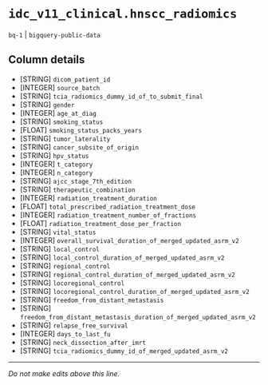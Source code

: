 # `idc_v11_clinical.hnscc_radiomics`
`bq-1` | `bigquery-public-data`

## Column details
* [STRING]    `dicom_patient_id`
* [INTEGER]   `source_batch`
* [STRING]    `tcia_radiomics_dummy_id_of_to_submit_final`
* [STRING]    `gender`
* [INTEGER]   `age_at_diag`
* [STRING]    `smoking_status`
* [FLOAT]     `smoking_status_packs_years`
* [STRING]    `tumor_laterality`
* [STRING]    `cancer_subsite_of_origin`
* [STRING]    `hpv_status`
* [INTEGER]   `t_category`
* [INTEGER]   `n_category`
* [STRING]    `ajcc_stage_7th_edition`
* [STRING]    `therapeutic_combination`
* [INTEGER]   `radiation_treatment_duration`
* [FLOAT]     `total_prescribed_radiation_treatment_dose`
* [INTEGER]   `radiation_treatment_number_of_fractions`
* [FLOAT]     `radiation_treatment_dose_per_fraction`
* [STRING]    `vital_status`
* [INTEGER]   `overall_survival_duration_of_merged_updated_asrm_v2`
* [STRING]    `local_control`
* [STRING]    `local_control_duration_of_merged_updated_asrm_v2`
* [STRING]    `regional_control`
* [STRING]    `regional_control_duration_of_merged_updated_asrm_v2`
* [STRING]    `locoregional_control`
* [STRING]    `locoregional_control_duration_of_merged_updated_asrm_v2`
* [STRING]    `freedom_from_distant_metastasis`
* [STRING]    `freedom_from_distant_metastasis_duration_of_merged_updated_asrm_v2`
* [STRING]    `relapse_free_survival`
* [INTEGER]   `days_to_last_fu`
* [STRING]    `neck_dissection_after_imrt`
* [STRING]    `tcia_radiomics_dummy_id_of_merged_updated_asrm_v2`

-------------------------------------------------------------------------------
*Do not make edits above this line.*
